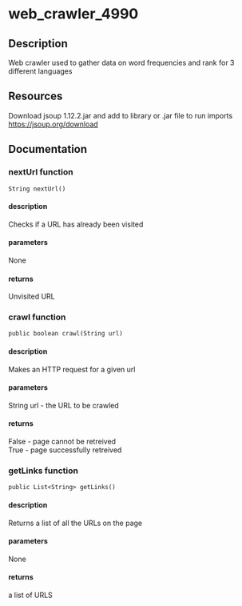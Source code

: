 # web_crawler_4990
## Description
Web crawler used to gather data on word frequencies and rank for 3 different languages
## Resources
Download jsoup 1.12.2.jar and add to library or .jar file to run imports
https://jsoup.org/download
## Documentation
### nextUrl function
`String nextUrl()`
#### description
Checks if a URL has already been visited
#### parameters
None
#### returns
Unvisited URL
### crawl function
`public boolean crawl(String url)`
#### description
Makes an HTTP request for a given url
#### parameters
String url - the URL to be crawled
#### returns
False - page cannot be retreived\
True - page successfully retreived
### getLinks function
`public List<String> getLinks()`
#### description
Returns a list of all the URLs on the page
#### parameters
None
#### returns
a list of URLS

